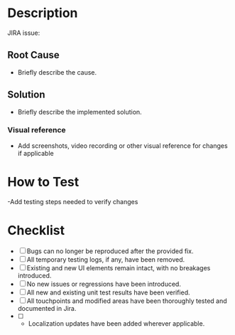 # Description
JIRA issue: <!--JIRA_issue_ID-->
<!--github automatically converts JIRA IDs into clickable links-->

## Root Cause
- Briefly describe the cause.

## Solution
- Briefly describe the implemented solution.

### Visual reference
- Add screenshots, video recording or other visual reference for changes if applicable

# How to Test
-Add testing steps needed to verify changes

# Checklist
- [ ] Bugs can no longer be reproduced after the provided fix.
- [ ] All temporary testing logs, if any, have been removed.
- [ ] Existing and new UI elements remain intact, with no breakages introduced.
- [ ] No new issues or regressions have been introduced.
- [ ] All new and existing unit test results have been verified.
- [ ] All touchpoints and modified areas have been thoroughly tested and documented in Jira.
- [ ] - Localization updates have been added wherever applicable.
